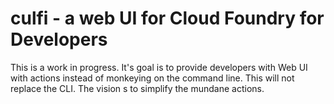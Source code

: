 # culfi - a web UI for Cloud Foundry for Developers

This is a work in progress. It's goal is to provide developers with Web UI with actions instead of monkeying on the command line. This will not replace the CLI. The vision s to simplify the mundane actions.